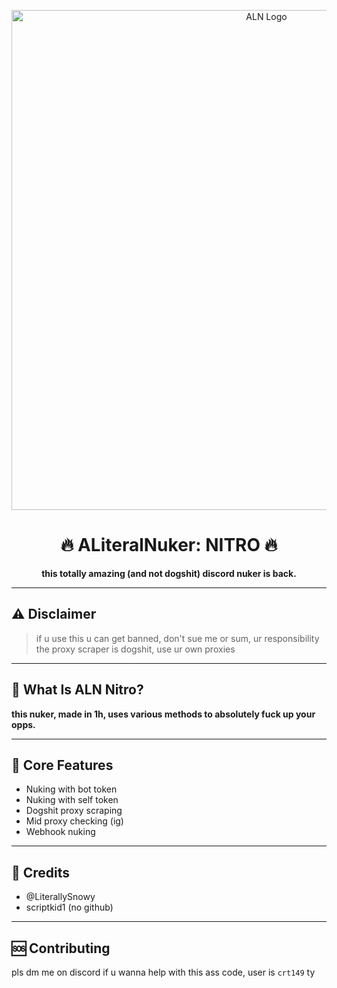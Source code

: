 <p align="center">
  <img width="800" height="800" alt="ALN Logo" src="https://github.com/user-attachments/assets/03511ae4-612c-4a9b-b09e-37885caa71a5" />
</p>

<h1 align="center">🔥 ALiteralNuker: NITRO 🔥</h1>
<p align="center"><b>this totally amazing (and not dogshit) discord nuker is back.</b></p>

---

## ⚠️ Disclaimer

> if u use this u can get banned, don't sue me or sum, ur responsibility  
> the proxy scraper is dogshit, use ur own proxies

---

## 🧠 What Is ALN Nitro?

**this nuker, made in 1h, uses various methods to absolutely fuck up your opps.**

---

## 🚀 Core Features
- Nuking with bot token  
- Nuking with self token  
- Dogshit proxy scraping  
- Mid proxy checking (ig)  
- Webhook nuking  

---

## 📝 Credits
- @LiterallySnowy  
- scriptkid1 (no github)  

---

## 🆘 Contributing
pls dm me on discord if u wanna help with this ass code, user is `crt149` ty  
